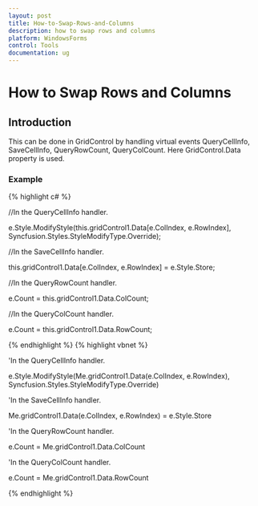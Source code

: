 ```yaml
---
layout: post
title: How-to-Swap-Rows-and-Columns
description: how to swap rows and columns
platform: WindowsForms
control: Tools
documentation: ug
---
```


# How to Swap Rows and Columns

## Introduction

This can be done in GridControl by handling virtual events QueryCellInfo, SaveCellInfo, QueryRowCount, QueryColCount. Here GridControl.Data property is used.

### Example

{% highlight c# %}



//In the QueryCellInfo handler.

e.Style.ModifyStyle(this.gridControl1.Data[e.ColIndex, e.RowIndex], Syncfusion.Styles.StyleModifyType.Override);



//In the SaveCellInfo handler.

this.gridControl1.Data[e.ColIndex, e.RowIndex] = e.Style.Store;



//In the QueryRowCount handler.

e.Count = this.gridControl1.Data.ColCount;



//In the QueryColCount handler.

e.Count = this.gridControl1.Data.RowCount;


{% endhighlight  %}
{% highlight vbnet %}



'In the QueryCellInfo handler.

e.Style.ModifyStyle(Me.gridControl1.Data(e.ColIndex, e.RowIndex), Syncfusion.Styles.StyleModifyType.Override)



'In the SaveCellInfo handler.

Me.gridControl1.Data(e.ColIndex, e.RowIndex) = e.Style.Store



'In the QueryRowCount handler.

e.Count = Me.gridControl1.Data.ColCount



'In the QueryColCount handler.

e.Count = Me.gridControl1.Data.RowCount

{% endhighlight  %}

